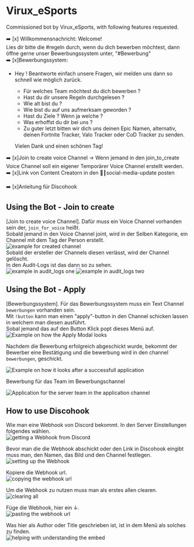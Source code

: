 # Virux_eSports

Commissioned bot by Virux_eSports, with following features requested. <br>

➡️ [x] Willkommensnachricht: Welcome! <br> Lies dir bitte die #regeln durch, wenn du dich bewerben möchtest, dann öffne gerne unser Bewerbungssystem unter, "#Bewerbung" <br>
➡️ [x]Bewerbungssystem: <br>

- Hey ! Beantworte einfach unsere Fragen, wir melden uns dann so schnell wie möglich zurück. <br>

  - Für welches Team möchtest du dich bewerben ? <br>
  - Hast du dir unsere Regeln durchgelesen ?<br>
  - Wie alt bist du ?
  - Wie bist du auf uns aufmerksam geworden ?<br>
  - Hast du Ziele ? Wenn ja welche ?<br>
  - Was erhoffst du dir bei uns ?<br>
  - Zu guter letzt bitten wir dich uns deinen Epic Namen, alternativ, deinen Fortnite Tracker, Valo Tracker oder CoD Tracker zu senden.<br>

  Vielen Dank und einen schönen Tag!<br>

➡️ [x]Join to create voice Channel → Wenn jemand in den join_to_create Voice Channel soll ein eigener Temporärer Voice Channel erstellt werden.<br>
➡️ [x]Link von Content Creatorn in den 🔔┃social-media-update posten<br>

➡️ [x]Anleitung für Discohook

## Using the Bot - Join to create

[Join to create voice Channel]. Dafür muss ein Voice Channel vorhanden sein der, <code>join_for_voice</code> heißt. <br>
Sobald jemand in den Voice Channel joint, wird in der Selben Kategorie, ein Channel mit dem Tag der Person erstellt. <br>
![example for created channel](./pictures/channel_example.png)
<br>
Sobald der ersteller der Channels diesen verlässt, wird der Channel gelöscht. <br>
In den Audit-Logs ist das dann so zu sehen. <br>
![example in audit_logs one](./pictures/audit_log_example_1.png)
![example in audit_logs two](./pictures/audit_log_example_2.png)

## Using the Bot - Apply

[Bewerbungssystem]. Für das Bewerbungssystem muss ein Text Channel <code>bewerbungen</code> vorhanden sein. <br>
Mit <code>!button</code> kann man einen "apply"-button in den Channel schicken lassen in welchem man diesen ausführt. <br>
Sobal jemand das auf den Button Klick popt dieses Menü auf. <br>
![Example on how the Apply Modal looks](./pictures/modal_example.png)

Nachdem die Bewerbung erfolgreich abgeschickt wurde, bekommt der Bewerber eine Bestätigung und die bewerbung wird in den channel <code>bewerbungen</code>, geschickt. <br>

![Example on how it looks after a successfull application](./pictures/successfull_application.png)

Bewerbung für das Team im Bewerbungschannel<br>

![Application for the server team in the application channel](./pictures/application_for_team.png)

## How to use Discohook

Wie man eine Webhook von Discord bekommt. In den Server Einstellungen folgendes wählen. <br>
![getting a Webhook from Discord](./pictures/using_discohook_discord.png)

Bevor man die die Webhook abschickt oder den Link in Discohook eingibt muss man, den Namen, das Bild und den Channel festlegen. <br>
![setting up the Webhook](./pictures/setting_up_the_webhook.png)

Kopiere die Webhook url. <br>
![copying the webhook url](./pictures/copy_webhook_url.png)

Um die Webhook zu nutzen muss man als erstes allen clearen. <br>
![clearing all](./pictures/clear_all.png)

Füge die Webhook, hier ein ↓. <br>
![pasting the webhook url](./pictures/paste_webhook_url.png)

Was hier als Author oder Title geschrieben ist, ist in dem Menü als solches zu finden. <br>
![helping with understanding the embed](./pictures/embed_example.png)
